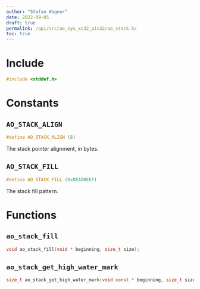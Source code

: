 ```yaml
---
author: "Stefan Wagner"
date: 2022-09-05
draft: true
permalink: /api/src/ao_sys_xc32_pic32/ao_stack.h/
toc: true
---
```


# Include

```c
#include <stddef.h>
```

# Constants

## `AO_STACK_ALIGN`

```c
#define AO_STACK_ALIGN (8)
```

The stack pointer alignment, in bytes.

## `AO_STACK_FILL`

```c
#define AO_STACK_FILL (0xDEADBEEF)
```

The stack fill pattern.

# Functions

## `ao_stack_fill`

```c
void ao_stack_fill(void * beginning, size_t size);
```

## `ao_stack_get_high_water_mark`

```c
size_t ao_stack_get_high_water_mark(void const * beginning, size_t size);
```
